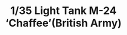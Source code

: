 ---
layout: product
title: "1/35 Light Tank M-24 ‘Chaffee’(British Army)"
price: "TBA" 
desc: "Maketa"
img_path: "/assets/img/BRNC35068.webp"
brand: "Bronco"
available: false
special_offer: false
new: false
soon: false
cat: "010000"
subcat: "015800"
subsubcat: "0N/A"
sifra: "BRNC35068"
popular: false
spec: false
---